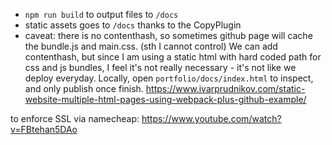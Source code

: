 - `npm run build` to output files to `/docs`
- static assets goes to `/docs` thanks to the CopyPlugin
- caveat: there is no contenthash, so sometimes github page will cache the bundle.js and main.css. (sth I cannot control) We can add contenthash, but since I am using a static html with hard coded path for css and js bundles, I feel it's not really necessary - it's not like we deploy everyday. Locally, open `portfolio/docs/index.html` to inspect, and only publish once finish.
https://www.ivarprudnikov.com/static-website-multiple-html-pages-using-webpack-plus-github-example/


to enforce SSL via namecheap: https://www.youtube.com/watch?v=FBtehan5DAo